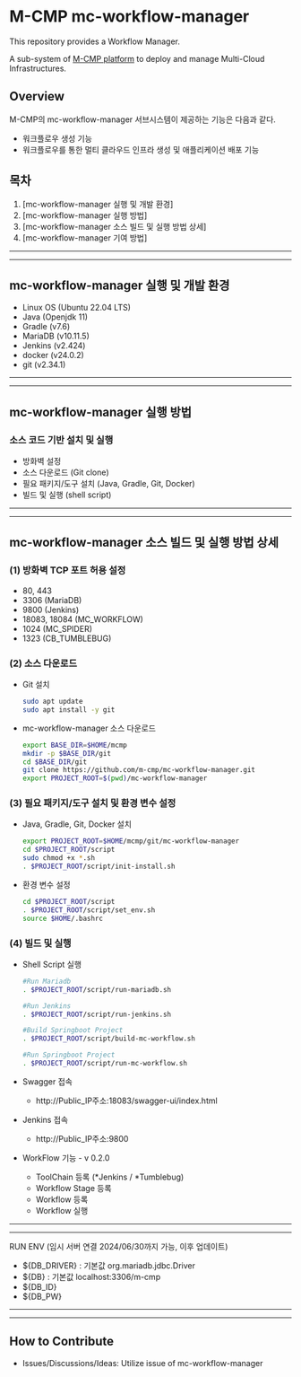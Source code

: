 # M-CMP mc-workflow-manager

This repository provides a Workflow Manager.

A sub-system of [M-CMP platform](https://github.com/m-cmp/docs/tree/main) to deploy and manage Multi-Cloud Infrastructures. 

## Overview

M-CMP의 mc-workflow-manager 서브시스템이 제공하는 기능은 다음과 같다.

- 워크플로우 생성 기능
- 워크플로우를 통한 멀티 클라우드 인프라 생성 및 애플리케이션 배포 기능


## 목차

1. [mc-workflow-manager 실행 및 개발 환경]
2. [mc-workflow-manager 실행 방법]
3. [mc-workflow-manager 소스 빌드 및 실행 방법 상세]
4. [mc-workflow-manager 기여 방법]

---

---


## mc-workflow-manager 실행 및 개발 환경

- Linux OS (Ubuntu 22.04 LTS)
- Java (Openjdk 11)
- Gradle (v7.6)
- MariaDB (v10.11.5)
- Jenkins (v2.424)
- docker (v24.0.2)
- git (v2.34.1)

---

---

## mc-workflow-manager 실행 방법

### 소스 코드 기반 설치 및 실행

- 방화벽 설정
- 소스 다운로드 (Git clone)
- 필요 패키지/도구 설치 (Java, Gradle, Git, Docker)
- 빌드 및 실행 (shell script)

---

---

## mc-workflow-manager 소스 빌드 및 실행 방법 상세

### (1) 방화벽 TCP 포트 허용 설정

- 80, 443
- 3306 (MariaDB)
- 9800 (Jenkins)
- 18083, 18084 (MC_WORKFLOW)
- 1024 (MC_SPIDER)
- 1323 (CB_TUMBLEBUG)

### (2) 소스 다운로드

- Git 설치
  ```bash
  sudo apt update
  sudo apt install -y git
  ```
- mc-workflow-manager 소스 다운로드
  ```bash
  export BASE_DIR=$HOME/mcmp
  mkdir -p $BASE_DIR/git
  cd $BASE_DIR/git
  git clone https://github.com/m-cmp/mc-workflow-manager.git
  export PROJECT_ROOT=$(pwd)/mc-workflow-manager
  ```

### (3) 필요 패키지/도구 설치 및 환경 변수 설정
- Java, Gradle, Git, Docker 설치

  ```bash
  export PROJECT_ROOT=$HOME/mcmp/git/mc-workflow-manager
  cd $PROJECT_ROOT/script
  sudo chmod +x *.sh
  . $PROJECT_ROOT/script/init-install.sh
  ```

- 환경 변수 설정
  ```bash
  cd $PROJECT_ROOT/script
  . $PROJECT_ROOT/script/set_env.sh
  source $HOME/.bashrc
  ```

### (4) 빌드 및 실행

- Shell Script 실행
  ```bash
  #Run Mariadb
  . $PROJECT_ROOT/script/run-mariadb.sh
  
  #Run Jenkins
  . $PROJECT_ROOT/script/run-jenkins.sh
  
  #Build Springboot Project
  . $PROJECT_ROOT/script/build-mc-workflow.sh
  
  #Run Springboot Project
  . $PROJECT_ROOT/script/run-mc-workflow.sh
  ```

- Swagger 접속
  - http://Public_IP주소:18083/swagger-ui/index.html

- Jenkins 접속
  - http://Public_IP주소:9800


- WorkFlow 기능 - v 0.2.0
  - ToolChain 등록 (*Jenkins / *Tumblebug)
  - Workflow Stage 등록
  - Workflow 등록
  - Workflow 실행

---

---



RUN ENV (임시 서버 연결 2024/06/30까지 가능, 이후 업데이트)
- ${DB_DRIVER} : 기본값 org.mariadb.jdbc.Driver
- ${DB} : 기본값 localhost:3306/m-cmp
- ${DB_ID}
- ${DB_PW}

---

---


## How to Contribute
- Issues/Discussions/Ideas: Utilize issue of mc-workflow-manager
